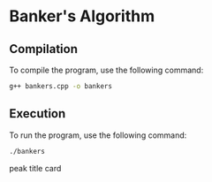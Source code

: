 # Banker's Algorithm

## Compilation
To compile the program, use the following command:
```bash
g++ bankers.cpp -o bankers
```

## Execution
To run the program, use the following command:
```bash
./bankers
```

peak title card
